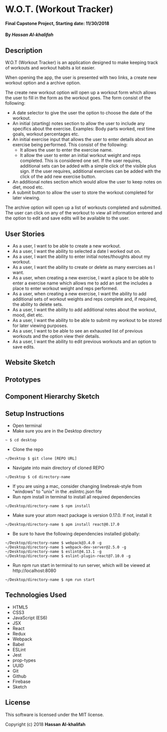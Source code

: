 # W.O.T. (Workout Tracker)

#### Final Capstone Project, Starting date: 11/30/2018

#### By _Hassan Al-khalifah_

## Description

W.O.T (Workout Tracker) is an application designed to make keeping track of workouts and workout habits a lot easier.

When opening the app, the user is presented with two links, a create new workout option and a archive option.

The create new workout option will open up a workout form which allows the user to fill in the form as the workout goes. The form consist of the following:
* A date selector to give the user the option to choose the date of the workout.
* An initial (starting) notes section to allow the user to include any specifics about the exercise. Examples: Body parts worked, rest time goals, workout percentages etc.
* An initial exercise input that allows the user to enter details about an exercise being performed. This consist of the following:
  * It allows the user to enter the exercise name.
  * It allow the user to enter an initial workout weight and reps completed. This is considered one set. If the user requires, additional sets can be added with a simple click of the visible plus sign.
If the user requires, additional exercises can be added with the click of the add new exercise button.
* An additional notes section which would allow the user to keep notes on diet, mood etc.
* A submit button to allow the user to store the workout completed for later viewing.

The archive option will open up a list of workouts completed and submitted. The user can click on any of the workout to view all information entered and the option to edit and save edits will be available to the user.

## User Stories

* As a user, I want to be able to create a new workout.
* As a user, I want the ability to selected a date I worked out on.
* As a user, I want the ability to enter initial notes/thoughts about my workout.
* As a user, I want the ability to create or delete as many exercises as I want.
* As a user, when creating a new exercise, I want a place to be able to enter a exercise name which allows me to add an set the includes a place to enter workout weight and reps performed.
* As a user, when creating a new exercise, I want the ability to add additional sets of workout weights and reps complete and, if required, the ability to delete sets.
* As a user, I want the ability to add additional notes about the workout, mood, diet etc.
* As a user, I want the ability to be able to submit my workout to be stored for later viewing purposes.
* As a user, I want to be able to see an exhausted list of previous workouts and the option view their details.
* As a user, I want the ability to edit previous workouts and an option to save edits.

## Website Sketch

## Prototypes

## Component Hierarchy Sketch

## Setup Instructions

* Open terminal
* Make sure you are in the Desktop directory
```
~ $ cd desktop
```
* Clone the repo
```
~/Desktop $ git clone [REPO URL]
```
* Navigate into main directory of cloned REPO
```
~/Desktop $ cd directory-name
```
* If you are using a mac, consider changing linebreak-style from "windows" to "unix" in the .eslintrc.json file
* Run npm install in terminal to install all required dependencies
```
~/Desktop/directory-name $ npm install
```
* Make sure your atom react package is version 0.17.0. If not, install it
```
~/Desktop/directory-name $ apm install react@0.17.0
```
* Be sure to have the following dependencies installed globally:
```
~/Desktop/directory-name $ webpack@3.4.0 -g
~/Desktop/directory-name $ webpack-dev-server@2.5.0 -g
~/Desktop/directory-name $ eslint@4.13.1 -g
~/Desktop/directory-name $ eslint-plugin-react@7.10.0 -g
```
* Run npm run start in terminal to run server, which will be viewed at http://localhost:8080
```
~/Desktop/directory-name $ npm run start
```

## Technologies Used

* HTML5
* CSS3
* JavaScript (ES6)
* JSX
* React
* Redux
* Webpack
* Babel
* ESLint
* Jest
* prop-types
* UUID
* Git
* Github
* Firebase
* Sketch

## License

This software is licensed under the MIT license.

Copyright (c) 2018 **Hassan Al-khalifah**
